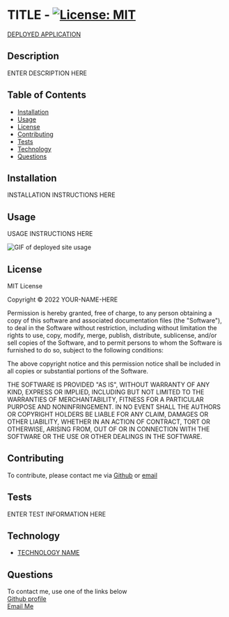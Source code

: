 # TITLE - [![License: MIT](https://img.shields.io/badge/License-MIT-yellow.svg)](https://opensource.org/licenses/MIT)

[DEPLOYED APPLICATION](#)

## **Description**

ENTER DESCRIPTION HERE

## **Table of Contents**

- [Installation](#installation)
- [Usage](#usage)
- [License](#license)
- [Contributing](#contributing)
- [Tests](#tests)
- [Technology](#technology)
- [Questions](#questions)

## **Installation**

INSTALLATION INSTRUCTIONS HERE

## **Usage**

USAGE INSTRUCTIONS HERE

![GIF of deployed site usage](INSERT-FILE-PATH-HERE)

## **License**

<p>
MIT License

Copyright &copy; 2022 YOUR-NAME-HERE

Permission is hereby granted, free of charge, to any person obtaining a copy
of this software and associated documentation files (the "Software"), to deal
in the Software without restriction, including without limitation the rights
to use, copy, modify, merge, publish, distribute, sublicense, and/or sell
copies of the Software, and to permit persons to whom the Software is
furnished to do so, subject to the following conditions:

The above copyright notice and this permission notice shall be included in all
copies or substantial portions of the Software.

THE SOFTWARE IS PROVIDED "AS IS", WITHOUT WARRANTY OF ANY KIND, EXPRESS OR
IMPLIED, INCLUDING BUT NOT LIMITED TO THE WARRANTIES OF MERCHANTABILITY,
FITNESS FOR A PARTICULAR PURPOSE AND NONINFRINGEMENT. IN NO EVENT SHALL THE
AUTHORS OR COPYRIGHT HOLDERS BE LIABLE FOR ANY CLAIM, DAMAGES OR OTHER
LIABILITY, WHETHER IN AN ACTION OF CONTRACT, TORT OR OTHERWISE, ARISING FROM,
OUT OF OR IN CONNECTION WITH THE SOFTWARE OR THE USE OR OTHER DEALINGS IN THE
SOFTWARE.

</p>

## **Contributing**

To contribute, please contact me via [Github](#) or [email](mailto:YOUR-EMAIL-HERE)

## **Tests**

ENTER TEST INFORMATION HERE

## **Technology**

- [TECHNOLOGY NAME](LINK-TO-WEBSITE)

## **Questions**

To contact me, use one of the links below  
[Github profile](YOUR-GITHUB-LINK-HERE)  
[Email Me](mailto:YOUR-EMAIL-HERE)
